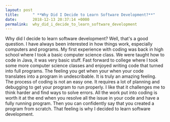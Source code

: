 ```yaml
---
layout: post
title:      " **Why Did I Decide to Learn Software Development?**"
date:       2018-12-13 20:37:14 +0000
permalink:  why_did_i_decide_to_learn_software_development
---
```



Why did I decide to learn software development? Well, that's a good question. I have always been interested in how things work, especially computers and programs. My first experience with coding was back in high school where I took a basic computer science class. We were taught how to code in Java, it was very basic stuff. Fast forward to college where I took some more computer science classes and enjoyed writing code that turned into full programs. The feeling you get when your when your code translates into a program in undescribable. It is truly an amazing feeling. The process of coding is not an easy one. It requires a lot of planning and debugging to get your program to run properly. I like that it challenges me to think harder and find ways to solve errors. All the work put into coding is worth it at the end when you resolve all the issue in your code and have a fully running program. Then you can confidently say that you created a program from scratch. That feeling is why I decided to learn software development.
